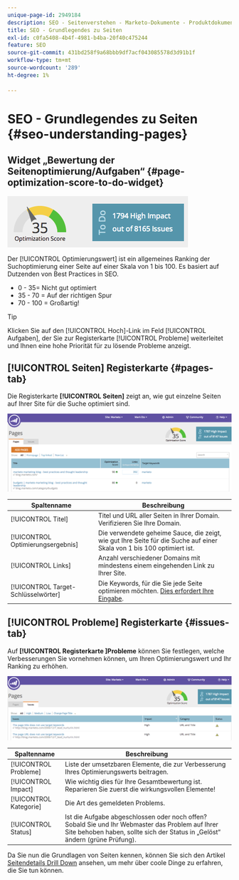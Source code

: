 ```yaml
---
unique-page-id: 2949184
description: SEO - Seitenverstehen - Marketo-Dokumente - Produktdokumentation
title: SEO - Grundlegendes zu Seiten
exl-id: c0fa5408-4b4f-4981-b4ba-20f40c475244
feature: SEO
source-git-commit: 431bd258f9a68bbb9df7acf043085578d3d91b1f
workflow-type: tm+mt
source-wordcount: '289'
ht-degree: 1%

---
```


# SEO - Grundlegendes zu Seiten {#seo-understanding-pages}

## Widget „Bewertung der Seitenoptimierung/Aufgaben“ {#page-optimization-score-to-do-widget}

![](assets/image2014-9-17-21-3a52-3a3.png)

Der [!UICONTROL Optimierungswert] ist ein allgemeines Ranking der Suchoptimierung einer Seite auf einer Skala von 1 bis 100. Es basiert auf Dutzenden von Best Practices in SEO.

* 0 - 35= Nicht gut optimiert
* 35 - 70 = Auf der richtigen Spur
* 70 - 100 = Großartig!

>[!TIP]
>
>Klicken Sie auf den [!UICONTROL Hoch]-Link im Feld [!UICONTROL Aufgaben], der Sie zur Registerkarte [!UICONTROL Probleme] weiterleitet und Ihnen eine hohe Priorität für zu lösende Probleme anzeigt.

## [!UICONTROL Seiten] Registerkarte {#pages-tab}

Die Registerkarte **[!UICONTROL Seiten]** zeigt an, wie gut einzelne Seiten auf Ihrer Site für die Suche optimiert sind.

![](assets/image2014-9-17-21-3a52-3a41.png)

| Spaltenname | Beschreibung |
|---|---|
| [!UICONTROL Titel] | Titel und URL aller Seiten in Ihrer Domain. Verifizieren Sie Ihre Domain. |
| [!UICONTROL Optimierungsergebnis] | Die verwendete geheime Sauce, die zeigt, wie gut Ihre Seite für die Suche auf einer Skala von 1 bis 100 optimiert ist. |
| [!UICONTROL Links] | Anzahl verschiedener Domains mit mindestens einem eingehenden Link zu Ihrer Site. |
| [!UICONTROL Target-Schlüsselwörter] | Die Keywords, für die Sie jede Seite optimieren möchten. [Dies erfordert Ihre Eingabe](/help/marketo/product-docs/additional-apps/seo/pages/seo-using-the-page-detail-drill-down.md). |

## [!UICONTROL Probleme] Registerkarte {#issues-tab}

Auf **[!UICONTROL Registerkarte &#x200B;]Probleme** können Sie festlegen, welche Verbesserungen Sie vornehmen können, um Ihren Optimierungswert und Ihr Ranking zu erhöhen.

![](assets/image2014-9-17-21-3a53-3a15.png)

| Spaltenname | Beschreibung |
|---|---|
| [!UICONTROL Probleme] | Liste der umsetzbaren Elemente, die zur Verbesserung Ihres Optimierungswerts beitragen. |
| [!UICONTROL Impact] | Wie wichtig dies für Ihre Gesamtbewertung ist. Reparieren Sie zuerst die wirkungsvollen Elemente! |
| [!UICONTROL Kategorie] | Die Art des gemeldeten Problems. |
| [!UICONTROL Status] | Ist die Aufgabe abgeschlossen oder noch offen? Sobald Sie und Ihr Webmaster das Problem auf Ihrer Site behoben haben, sollte sich der Status in „Gelöst“ ändern (grüne Prüfung). |

Da Sie nun die Grundlagen von Seiten kennen, können Sie sich den Artikel [Seitendetails Drill Down](/help/marketo/product-docs/additional-apps/seo/pages/seo-using-the-page-detail-drill-down.md) ansehen, um mehr über coole Dinge zu erfahren, die Sie tun können.
